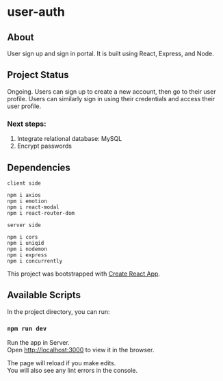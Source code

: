 # user-auth

## About

User sign up and sign in portal. It is built using React, Express, and Node.

## Project Status

Ongoing. Users can sign up to create a new account, then go to their user profile. Users can similarly sign in using their credentials and access their user profile.

### Next steps:

1. Integrate relational database: MySQL
2. Encrypt passwords

## Dependencies

`client side`

```
npm i axios
npm i emotion
npm i react-modal
npm i react-router-dom
```

`server side`

```
npm i cors
npm i uniqid
npm i nodemon
npm i express
npm i concurrently
```

This project was bootstrapped with [Create React App](https://github.com/facebook/create-react-app).

## Available Scripts

In the project directory, you can run:

### `npm run dev`

Run the app in Server.<br />
Open [http://localhost:3000](http://localhost:3000) to view it in the browser.

The page will reload if you make edits.<br />
You will also see any lint errors in the console.
